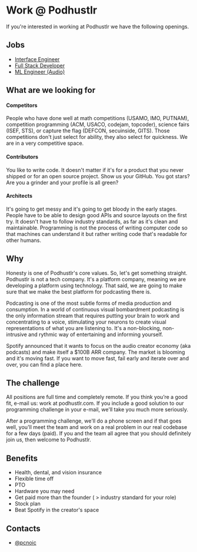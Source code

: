 
# Work @ Podhustlr

If you're interested in working at Podhustlr we have the following openings.

## Jobs

 - [Interface Engineer](open/interface-engineer.md)
 - [Full Stack Developer](open/full-stack-developer.md)
 - [ML Engineer (Audio)](open/ml-engineer.md)


## What are we looking for

#### Competitors

People who have done well at math competitions (USAMO, IMO, PUTNAM), competition programming (ACM, USACO, codejam, topcoder), science fairs (ISEF, STS), or capture the flag (DEFCON, secuinside, GITS). Those competitions don't just select for ability, they also select for quickness. We are in a very competitive space.

#### Contributors

You like to write code. It doesn't matter if it's for a product that you never shipped or for an open source project. Show us your GitHub. You got stars? Are you a grinder and your profile is all green?

#### Architects

It's going to get messy and it's going to get bloody in the early stages. People have to be able to design good APIs and source layouts on the first try. It doesn't have to follow industry standards, as far as it's clean and maintainable. Programming is not the process of writing computer code so that machines can understand it but rather writing code that's readable for other humans.

## Why

Honesty is one of Podhustlr's core values. So, let's get something straight. Podhustlr is not a tech company. It's a platform company, meaning we are developing a platform using technology. That said, we are going to make sure that we make the best platform for podcasting there is.

Podcasting is one of the most subtle forms of media production and consumption. In a world of continuous visual bombardment podcasting is the only information stream that requires putting your brain to work and concentrating to a voice, stimulating your neurons to create visual representations of what you are listening to. It's a non-blocking, non-intrusive and rythmic way of entertaining and informing yourself.

Spotify announced that it wants to focus on the audio creator economy (aka podcasts) and make itself a $100B ARR company. The market is blooming and it's moving fast. If you want to move fast, fail early and iterate over and over, you can find a place here.



## The challenge

All positions are full time and completely remote. If you think you’re a good fit, e-mail us: work at podhustlr.com. If you include a good solution to our programming challenge in your e-mail, we'll take you much more seriously.

After a programming challenge, we'll do a phone screen and if that goes well, you'll meet the team and work on a real problem in our real codebase for a few days (paid). If you and the team all agree that you should definitely join us, then welcome to Podhustlr.



## Benefits

- Health, dental, and vision insurance
- Flexible time off
- PTO
- Hardware you may need
- Get paid more than the founder ( > industry standard for your role)
- Stock plan
- Beat Spotify in the creator's space


## Contacts

- [@pcnoic](https://www.github.com/pcnoic)

